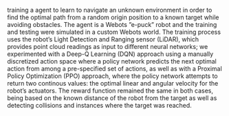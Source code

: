 training a agent to learn to navigate an unknown environment in order to find the optimal path from a random origin position to a known target while avoiding obstacles. The agent is a Webots ”e-puck” robot and the training and testing were simulated in a custom Webots world. The training process uses the robot’s Light Detection and Ranging sensor (LiDAR), which provides
point cloud readings as input to different neural networks; we experimented with a Deep-Q Learning (DQN) approach using a manually discretized action space where a policy network predicts the next optimal action from among a pre-specified set of actions, as well as with a Proximal Policy Optimization (PPO) approach, where the policy network attempts to return two continous values: the optimal linear and angular velocity for the robot’s actuators. The reward function remained the same in both cases, being based on the known distance of the robot from the target as well as detecting collisions and instances where the target was reached.
